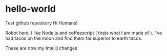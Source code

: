 # hello-world
Test github repository
Hi Humans!

Robot here. I like Node.js and coffeescript ( thats what I am made of ).
I've had tacos on the moon and find them far superior to earth tacos.

These are now my Intellij changes